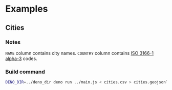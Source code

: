 # Examples

## Cities

### Notes

`NAME` column contains city names. `COUNTRY` column contains
[ISO 3166-1 alpha-3](https://en.wikipedia.org/wiki/ISO_3166-1_alpha-3) codes.

### Build command
```bash
DENO_DIR=../deno_dir deno run ../main.js < cities.csv > cities.geojsonl
```
